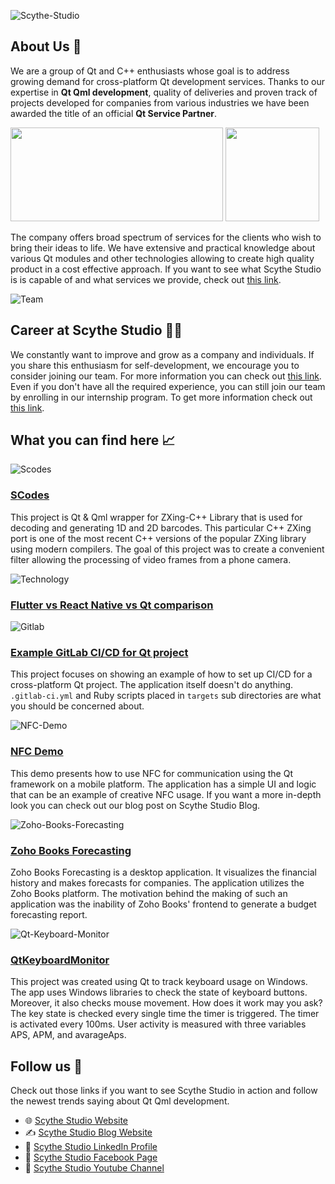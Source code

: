 ![Scythe-Studio](https://user-images.githubusercontent.com/86096604/177173060-cb2ee146-5889-483a-b771-5b3a8daafd3a.png)

## About Us 🏢
We are a group of Qt and C++ enthusiasts whose goal is to address growing demand for cross-platform Qt development services. Thanks to our expertise in **Qt Qml development**, quality of deliveries and proven track of projects developed for companies from various industries we have been awarded the title of an official **Qt Service Partner**.

<span> 
<a href="https://scythe-studio.com"><img width="340" height="150" src="https://user-images.githubusercontent.com/45963332/221174257-c1e1a9d9-0efa-4b25-996b-4b364ccb325c.svg"></a>
<a href="https://clutch.co/profile/scythe-studio"><img height="150" width="150" src="https://user-images.githubusercontent.com/45963332/221174280-99b32a1d-7418-4a49-bcea-6927639cf557.png"></a>
</span>

The company offers broad spectrum of services for the clients who wish to bring their ideas to life. We have extensive and practical knowledge about various Qt modules and other technologies allowing to create high quality product in a cost effective approach. If you want to see what Scythe Studio is is capable of and what services we provide, check out [this link](https://scythe-studio.com/en/services).

![Team](https://user-images.githubusercontent.com/86096604/177173114-35ff7243-d8f8-4a5d-b364-30b955208627.jpg)

## Career at Scythe Studio  🧑‍💻

We constantly want to improve and grow as a company and individuals. If you share this enthusiasm for self-development, we encourage you to consider joining our team. For more information you can check out [this link](https://scythe-studio.com/en/careers). Even if you don't have all the required experience, you can still join our team by enrolling in our internship program. To get more information check out [this link](https://scythe-studio.com/en/qt-qml-development-internship).

## What you can find here 📈 

![Scodes](https://user-images.githubusercontent.com/86096604/177173184-d5bde072-82a0-4ec9-a612-314299084cfa.png)

 ### [SCodes](https://github.com/scytheStudio/SCodes)

This project is Qt & Qml wrapper for ZXing-C++ Library that is used for decoding and generating 1D and 2D barcodes. This particular C++ ZXing port is one of the most recent C++ versions of the popular ZXing library using modern compilers. The goal of this project was to create a convenient filter allowing the processing of video frames from a phone camera. 

![Technology](https://user-images.githubusercontent.com/86096604/177173411-14ecb044-9456-4a82-9400-26866fc67fef.png)

### [Flutter vs React Native vs Qt comparison](https://github.com/scytheStudio/Flutter-vs-React-Native-vs-Qt)

![Gitlab](https://user-images.githubusercontent.com/86096604/177173555-24686210-5510-425b-9d6c-c18588550b32.png)

### [ Example GitLab CI/CD for Qt project](https://gitlab.com/kosadev/example-gitlab-ci-cd-for-qt-project)

This project focuses on showing an example of how to set up CI/CD for a cross-platform Qt project. The application itself doesn't do anything. `.gitlab-ci.yml` and Ruby scripts placed in `targets` sub directories are what you should be concerned about.

![NFC-Demo](https://user-images.githubusercontent.com/86096604/177173618-07c55f46-1499-4944-8f04-778fe33a5758.png)

### [NFC Demo](https://github.com/scytheStudio/NFC-Demo)

This demo presents how to use NFC for communication using the Qt framework on a mobile platform. The application has a simple UI and logic that can be an example of creative NFC usage. If you want a more in-depth look you can check out our blog post on Scythe Studio Blog.

![Zoho-Books-Forecasting](https://user-images.githubusercontent.com/86096604/177173638-ac695171-93c5-464c-964d-c38613a774c0.png)

### [Zoho Books Forecasting](https://github.com/scytheStudio/Zoho-Books-Forecasting)

Zoho Books Forecasting is a desktop application. It visualizes the financial history and makes forecasts for companies. The application utilizes the Zoho Books platform. The motivation behind the making of such an application was the inability of Zoho Books' frontend to generate a budget forecasting report.

![Qt-Keyboard-Monitor](https://user-images.githubusercontent.com/86096604/177173662-8e4759b2-e3e7-4d1d-8bde-8667de6c357c.png)

### [QtKeyboardMonitor](https://github.com/scytheStudio/qtkeyboardmonitor)

This project was created using Qt to track keyboard usage on Windows. The app uses Windows libraries to check the state of keyboard buttons. Moreover, it also checks mouse movement. How does it work may you ask? The key state is checked every single time the timer is triggered. The timer is activated every 100ms. User activity is measured with three variables APS, APM, and avarageAps.

## Follow us  📮

Check out those links if you want to see Scythe Studio in action and follow the newest trends saying about Qt Qml development.

* 🌐 [Scythe Studio Website](https://scythe-studio.com/en/)
* ✍️  [Scythe Studio Blog Website](https://scythe-studio.com/en/blog)
* 👔 [Scythe Studio LinkedIn Profile](https://www.linkedin.com/company/scythestudio/mycompany/)
* 👔 [Scythe Studio Facebook Page](https://www.facebook.com/ScytheStudiio)
* 🎥 [Scythe Studio Youtube Channel](https://www.youtube.com/channel/UCf4OHosddUYcfmLuGU9e-SQ/featured)
